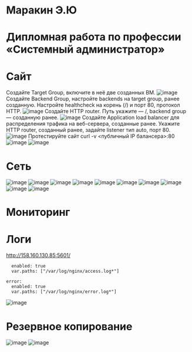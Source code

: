 # Маракин Э.Ю
# Дипломная работа по профессии «Системный администратор»
# Сайт
Создайте Target Group, включите в неё две созданных ВМ.
![image](https://github.com/user-attachments/assets/6afcdba1-b99d-4a89-bcae-4e90258f3fdd)
Создайте Backend Group, настройте backends на target group, ранее созданную. Настройте healthcheck на корень (/) и порт 80, протокол HTTP.
![image](https://github.com/user-attachments/assets/3c2c117f-0cb2-48f5-bd82-295506681ebf)
Создайте HTTP router. Путь укажите — /, backend group — созданную ранее.
![image](https://github.com/user-attachments/assets/9dd94bcb-7ff2-45f8-bd29-df860d7b540d)
Создайте Application load balancer для распределения трафика на веб-сервера, созданные ранее. Укажите HTTP router, созданный ранее, задайте listener тип auto, порт 80.
![image](https://github.com/user-attachments/assets/6d4ac7a0-4425-4314-827e-2bdad79838ef)
Протестируйте сайт curl -v <публичный IP балансера>:80
![image](https://github.com/user-attachments/assets/bcac9248-ae13-476d-9059-532e91f1d932)
![image](https://github.com/user-attachments/assets/3b1ff8ad-98db-47fe-9e3b-1f175763501e)


# Сеть
![image](https://github.com/user-attachments/assets/6963b57a-21d7-420f-90a6-ef0cfcd0c0b3)
![image](https://github.com/user-attachments/assets/9e83ac0b-d770-4426-b910-85744dfd05a0)
![image](https://github.com/user-attachments/assets/cd23a20b-758d-40e2-bb63-37b3d35199fc)
![image](https://github.com/user-attachments/assets/e964fc0b-1d6f-4cfd-9c4e-c58629200b02)
![image](https://github.com/user-attachments/assets/1a18eef2-b9d8-4ed3-a760-59488fe3195d)
![image](https://github.com/user-attachments/assets/e6a06189-3e12-4d58-8471-6380115a2f61)
![image](https://github.com/user-attachments/assets/476f88ed-da39-4a34-a7e5-3a1a093e04ba)
![image](https://github.com/user-attachments/assets/cc2fb37c-ff1b-4310-8adf-28c43ac49b4d)
![image](https://github.com/user-attachments/assets/5a6078db-7be9-468b-851f-1045ae1d35c1)
![image](https://github.com/user-attachments/assets/cdbadb74-7c54-4a8c-81c7-7065b43a3a40)


# Мониторинг

# Логи
http://158.160.130.85:5601/
```access:
  enabled: true
  var.paths: ["/var/log/nginx/access.log*"]

error:
  enabled: true
  var.paths: ["/var/log/nginx/error.log*"]

```
![image](https://github.com/user-attachments/assets/c095b73d-a85f-41da-bb64-60b3b48af8cd)
# Резервное копирование
![image](https://github.com/user-attachments/assets/89b19e62-1fac-4c24-9cee-9a5890c3202a)
![image](https://github.com/user-attachments/assets/2e4f4361-fd7c-438c-ba46-fb698773ece7)


